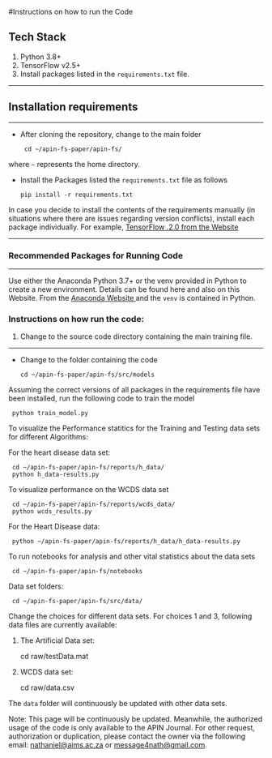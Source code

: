 #Instructions on how to run the Code

## Tech Stack

1) Python 3.8+
2) TensorFlow v2.5+
3) Install packages listed in the ``` requirements.txt ``` file.

<hr>

##  Installation requirements
<hr>

- After cloning the repository, change to the main folder

       cd ~/apin-fs-paper/apin-fs/

where ``` ~ ``` represents the home directory.

- Install the Packages listed the ``` requirements.txt ``` file as follows

      pip install -r requirements.txt


In case you decide to install the contents of the requirements manually (in situations where there are issues regarding version conflicts), install each package individually. For example, <a href="https://www.tensorflow.org/" target="_blank">TensorFlow .2.0 from the Website</a>

<hr>

### Recommended Packages for Running Code
<hr>


Use either the  Anaconda Python 3.7+ or the venv provided in Python to create a new environment. Details can be found here and also on this Website. From the <a href="https://docs.anaconda.com/anaconda/packages/py3.9_win-64/" target="_blank"> Anaconda Website </a> and the ``` venv ``` is contained in Python.
### Instructions on how run the code:


1) Change to the source code directory containing the main training file.
<hr>


- Change to the folder containing the code

      cd ~/apin-fs-paper/apin-fs/src/models

Assuming the correct versions of all packages in the requirements file have been installed, run the following code to train the model

     python train_model.py

To visualize the Performance statitics for the Training and Testing data sets for different Algorithms:

For the heart disease data set:

     cd ~/apin-fs-paper/apin-fs/reports/h_data/
     python h_data-results.py

To visualize performance on the WCDS data set

     cd ~/apin-fs-paper/apin-fs/reports/wcds_data/
     python wcds_results.py

For the Heart Disease data:

     python ~/apin-fs-paper/apin-fs/reports/h_data/h_data-results.py
To run notebooks for analysis and other vital statistics about the data sets

     cd ~/apin-fs-paper/apin-fs/notebooks

Data set folders:

     cd ~/apin-fs-paper/apin-fs/src/data/

Change the choices for different data sets. For choices 1 and 3, following data files are currently available:

1) The Artificial Data set:

    cd raw/testData.mat

2) WCDS data set:

     cd raw/data.csv

The ``` data ``` folder will continuously be updated with other data sets. 

Note: This page will be continuously be updated. Meanwhile, the authorized usage of the code is only available to the APIN Journal. For other request, authorization or duplication, please contact the owner via the following email: <nathaniel@aims.ac.za> or <message4nath@gmail.com>.

